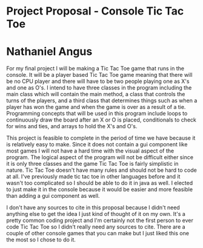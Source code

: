 # Project Proposal - Console Tic Tac Toe
# Nathaniel Angus
  For my final project I will be making a Tic Tac Toe game that runs in the console.  It will be a player based Tic Tac Toe game meaning that there will be no CPU player and there will have to be two people playing one as X's and one as O's.  I intend to have three classes in the program including the main class which will contain the main method, a class that controls the turns of the players, and a third class that determines things such as when a player has won the game and when the game is over as a result of a tie.  Programming concepts that will be used in this program include loops to continuously draw the board after an X or O is placed, conditionals to check for wins and ties, and arrays to hold the X's and O's.  

  This project is feasible to complete in the period of time we have because it is relatively easy to make.  Since it does not contain a gui component like most games I will not have a hard time with the visual aspect of the program.  The logical aspect of the program will not be difficult either since it is only three classes and the game Tic Tac Toe is fairly simplistic in nature.  Tic Tac Toe doesn't have many rules and should not be hard to code at all.  I've previously made tic tac toe in other languages before and it wasn't too complicated so I should be able to do it in java as well.  I elected to just make it in the console because it would be easier and more feasible than adding a gui component as well.

  I don't have any sources to cite in this proposal because I didn't need anything else to get the idea I just kind of thought of it on my own.  It's a pretty common coding project and I'm certainly not the first person to ever code Tic Tac Toe so I didn't really need any sources to cite.  There are a couple of other console games that you can make but I just liked this one the most so I chose to do it.
